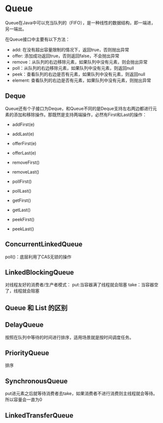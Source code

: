 # Queue
Queue在Java中可以充当队列的（FIFO），是一种线性的数据结构，即一端进，另一端出。

在Queue接口中主要有以下方法：
- add: 在没有超出容量限制的情况下，返回true，否则抛出异常
- offer: 添加成功返回true，否则返回false，不会抛出异常
- remove：从队列的右边移除元素，如果队列中没有元素，则会抛出异常
- poll：从队列的右边移除元素，如果队列中没有元素，则返回null
- peek：查看队列的右边是否有元素，如果队列中没有元素，则返回null
- element: 查看队列的右边是否有元素，如果队列中没有元素，则抛出异常

## Deque
Queue还有个子接口为Deque，和Queue不同的是Deque支持左右两边都进行元素的添加和移除操作。那既然是支持两端操作，必然有First和Last的操作：

- addFirst(e)
- addLast(e)
- offerFirst(e)
- offerLast(e)

- removeFirst()
- removeLast()
- pollFirst()
- pollLast()

- getFirst()
- getLast()
- peekFirst()
- peekLast()

## ConcurrentLinkedQueue
poll()：底层利用了CAS无锁的操作

## LinkedBlockingQueue
对线程友好的消费者/生产者模式：
put:当容器满了线程就会阻塞
take：当容器空了，线程就会阻塞


## Queue 和 List 的区别

## DelayQueue
按照在队列中等待的时间进行排序，适用场景就是按时间调度任务。

## PriorityQueue
排序

## SynchronousQueue
put进元素之后就等待消费者去take，如果消费者不进行消费则主线程就会等待。所以容量会一直为0

## LinkedTransferQueue